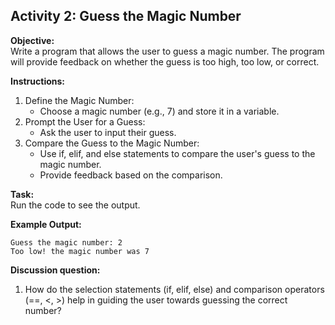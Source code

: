 ## Activity 2: Guess the Magic Number
**Objective:**  
Write a program that allows the user to guess a magic number. The program will provide feedback on whether the guess is too high, too low, or correct.  

**Instructions:**  
1. Define the Magic Number:
   * Choose a magic number (e.g., 7) and store it in a variable.
2. Prompt the User for a Guess:
   * Ask the user to input their guess.
3. Compare the Guess to the Magic Number:
   * Use if, elif, and else statements to compare the user's guess to the magic number.
   * Provide feedback based on the comparison.

**Task:**  
Run the code to see the output.

**Example Output:**  
```
Guess the magic number: 2
Too low! the magic number was 7
```

**Discussion question:**  
1. How do the selection statements (if, elif, else) and comparison operators (==, <, >) help in guiding the user towards guessing the correct number? 
